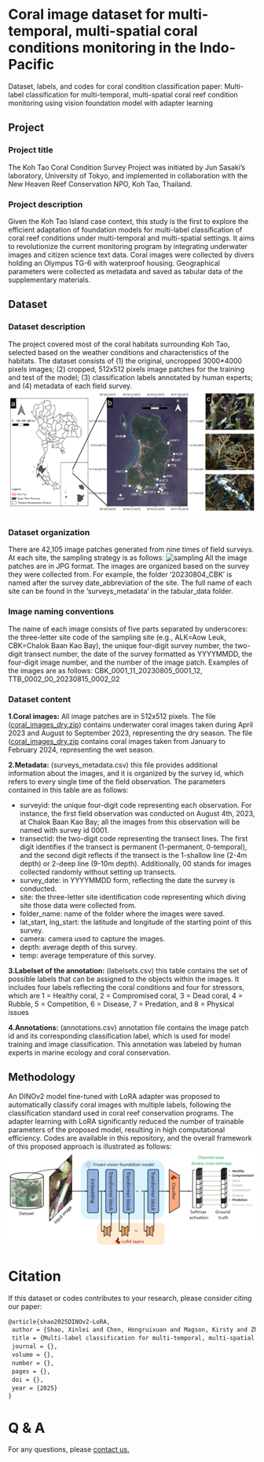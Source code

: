 # Coral image dataset for multi-temporal, multi-spatial coral conditions monitoring in the Indo-Pacific
Dataset, labels, and codes for coral condition classification paper: Multi-label classification for multi-temporal, multi-spatial coral reef condition monitoring using vision foundation model with adapter learning
## Project
### Project title
The Koh Tao Coral Condition Survey Project was initiated by Jun Sasaki’s laboratory, University of Tokyo, and implemented in collaboration with the New Heaven Reef Conservation NPO, Koh Tao, Thailand.
### Project description
Given the Koh Tao Island case context, this study is the first to explore the efficient adaptation of foundation models for multi-label classification of coral reef conditions under multi-temporal and multi-spatial settings. It aims to revolutionize the current monitoring program by integrating underwater images and citizen science text data. Coral images were collected by divers holding an Olympus TG-6 with waterproof housing. Geographical parameters were collected as metadata and saved as tabular data of the supplementary materials.
## Dataset
### Dataset description
The project covered most of the coral habitats surrounding Koh Tao, selected based on the weather conditions and characteristics of the habitats. The dataset consists of (1) the original, uncropped 3000*4000 pixels images; (2) cropped, 512x512 pixels image patches for the training and test of the model; (3) classification labels annotated by human experts; and (4) metadata of each field survey.
![Study area](assets/study_area.png)
### Dataset organization
There are 42,105 image patches generated from nine times of field surveys. At each site, the sampling strategy is as follows:
![sampling](https://github.com/XL-SHAO/CoralConditionDataset/assets/117028875/9f417cd5-7aea-4cb7-b18b-d28706c904e9)
All the image patches are in JPG format. The images are organized based on the survey they were collected from. For example, the folder ‘20230804_CBK’ is named after the survey date_abbreviation of the site. The full name of each site can be found in the ‘surveys_metadata’ in the tabular_data folder.
### Image naming conventions
The name of each image consists of five parts separated by underscores: the three-letter site code of the sampling site (e.g., ALK=Aow Leuk, CBK=Chalok Baan Kao Bay), the unique four-digit survey number, the two-digit transect number, the date of the survey formatted as YYYYMMDD, the four-digit image number, and the number of the image patch. Examples of the images are as follows:
CBK_0001_11_20230805_0001_12, TTB_0002_00_20230815_0002_02
### Dataset content
**1.Coral images:** All image patches are in 512x512 pixels. The file ([coral_images_dry.zip](https://drive.google.com/drive/folders/1yjvVGSXuFRcO3b0SehyeAHzMtCHhI6S1?usp=drive_link)) contains underwater coral images taken during April 2023 and August to September 2023, representing the dry season. The file ([coral_images_dry.zip](https://drive.google.com/drive/folders/1yjvVGSXuFRcO3b0SehyeAHzMtCHhI6S1?usp=drive_link) contains coral images taken from January to February 2024, representing the wet season.

**2.Metadata:** (surveys_metadata.csv) this file provides additional information about the images, and it is organized by the survey id, which refers to every single time of the field observation. The parameters contained in this table are as follows:
* surveyid: the unique four-digit code representing each observation. For instance, the first field observation was conducted on August 4th, 2023, at Chalok Baan Kao Bay; all the images from this observation will be named with survey id 0001.
* transectid: the two-digit code representing the transect lines. The first digit identifies if the transect is permanent (1-permanent, 0-temporal), and the second digit reflects if the transect is the 1-shallow line (2-4m depth) or 2-deep line (9-10m depth). Additionally, 00 stands for images collected randomly without setting up transects.
* survey_date: in YYYYMMDD form, reflecting the date the survey is conducted.
* site: the three-letter site identification code representing which diving site those data were collected from.
* folder_name: name of the folder where the images were saved.
* lat_start, lng_start: the latitude and longitude of the starting point of this survey.
* camera: camera used to capture the images.
* depth: average depth of this survey.
* temp: average temperature of this survey.

**3.Labelset of the annotation:** (labelsets.csv) this table contains the set of possible labels that can be assigned to the objects within the images. It includes four labels reflecting the coral conditions and four for stressors, which are 1 = Healthy coral, 2 = Compromised coral, 3 = Dead coral, 4 = Rubble, 5 = Competition, 6 = Disease, 7 = Predation, and 8 = Physical issues

**4.Annotations:** (annotations.csv) annotation file contains the image patch id and its corresponding classification label, which is used for model training and image classification. This annotation was labeled by human experts in marine ecology and coral conservation.

## Methodology
An DINOv2 model fine-tuned with LoRA adapter was proposed to automatically classify coral images with multiple labels, following the classification standard used in coral reef conservation programs. The adapter learning with LoRA significantly reduced the number of trainable parameters of the proposed model, resulting in high computational efficiency. Codes are available in this repository, and the overall framework of this proposed approach is illustrated as follows:
![framework](assets/proposed_method.png)
# Citation
If this dataset or codes contributes to your research, please consider citing our paper:
```LaTeX
@article{shao2025DINOv2-LoRA,
 author = {Shao, Xinlei and Chen, Hongruixuan and Magson, Kirsty and Zhao, Fan and Chen, Jundong and Li, Peiran and Wang, Jiaqi and Sasaki, Jun},
 title = {Multi-label classification for multi-temporal, multi-spatial coral reef condition monitoring using vision foundation model with adapter learning},
 journal = {},
 volume = {},
 number = {},
 pages = {},
 doi = {},
 year = {2025}
}
```
# Q & A
For any questions, please [contact us.](mailto:yuishaoxinlei@gmail.com)
